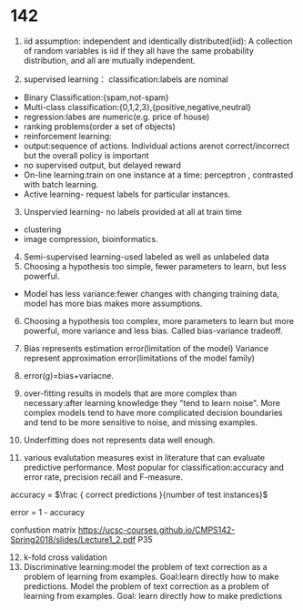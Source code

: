 # 142

1. iid assumption: independent and identically distributed(iid): A collection of random variables is iid if they all have the same probability distribution, and all are mutually independent. 


2. supervised learning： classification:labels are nominal

- Binary Classification:{spam,not-spam}
- Multi-class classification:{0,1,2,3},{positive,negative,neutral}
- regression:labes are numeric(e.g. price of house)
- ranking problems(order a set of objects)
- reinforcement learning: 
- output:sequence of actions. Individual actions arenot correct/incorrect but the overall policy is important
- no supervised output, but delayed reward
- On-line learning:train on one instance at a time: perceptron , contrasted with batch learning.
- Active learning- request labels for particular instances.
3. Unspervied learning- no labels provided at all at train time
- clustering 
- image compression, bioinformatics.
4. Semi-supervised learning-used labeled as well as unlabeled data
5.  Choosing a hypothesis too simple, fewer parameters to learn, but less powerful.

- Model has less variance:fewer changes with changing training data, model has more bias makes more assumptions. 
6. Choosing a hypothesis too complex, more parameters to learn but more powerful, more variance and less bias. Called bias-variance tradeoff.
7. Bias represents estimation error(limitation of the model)
Variance represent approximation error(limitations of the model family)
8. error(g)=bias+variacne. 
9. over-fitting results in models that are more complex than necessary:after learning knowledge they "tend to learn noise". More complex models tend to have more complicated decision boundaries and tend to be more sensitive to noise, and missing examples.
10. Underfitting does not represents data well enough.

11. various evalutation measures exist in literature that can evaluate predictive performance.
Most popular for classification:accuracy and error rate, precision recall and F-measure.

accuracy = $\frac { correct predictions }{number of test instances}$


error = 1 - accuracy

confustion matrix https://ucsc-courses.github.io/CMPS142-Spring2018/slides/Lecture1_2.pdf P35

12. k-fold	cross	validation	
13. Discriminative learning:model the problem of text correction as a problem of learning from examples. Goal:learn directly how to make predictions. Model the problem of text correction as a problem of learning from examples. Goal: learn directly how to make predictions